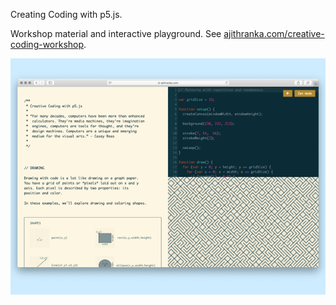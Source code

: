 Creating Coding with p5.js.

Workshop material and interactive playground. See [ajithranka.com/creative-coding-workshop](https://ajithranka.com/creative-coding-workshop).

![teaser](teaser.png)
